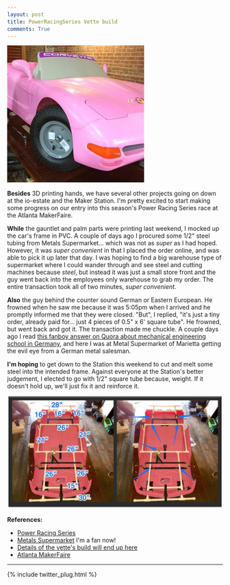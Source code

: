 ```yaml
---
layout: post
title: PowerRacingSeries Vette build
comments: True
---
```


![Vette](https://github.com/tanju-b/tanju-b.github.io/blob/master/_posts/Images/Vette-02.jpg?raw=true "Vette")


**Besides** 3D printing hands, we have several other projects going on down at the io-estate and the Maker Station.  I'm pretty excited to start making some progress on our entry into this season's Power Racing Series race at the Atlanta MakerFaire.

**While** the gauntlet and palm parts were printing last weekend, I mocked up the car's frame in PVC.  A couple of days ago I procured some 1/2" steel tubing from Metals Supermarket... which was not as *super* as I had hoped.  However, it was *super convenient* in that I placed the order online, and was able to pick it up later that day.  I was hoping to find a big warehouse type of supermarket where I could wander through and see steel and cutting machines because *steel*, but instead it was just a small store front and the guy went back into the employees only warehouse to grab my order.  The entire transaction took all of two minutes, *super convenient*.   

**Also** the guy behind the counter sound German or Eastern European.  He frowned when he saw me because it was 5:05pm when I arrived and he promptly informed me that they were closed.  "But", I replied, "it's just a tiny order, already paid for... just 4 pieces of 0.5" x 6' square tube".  He frowned, but went back and got it.
The transaction made me chuckle.  A couple days ago I read [this fanboy answer on Quora about mechanical engineering school in Germany](http://qr.ae/d9LWc), and here I was at Metal Supermarket of Marietta getting the evil eye from a German metal salesman.

**I'm hoping** to get down to the Station this weekend to cut and melt some steel into the intended frame.
Against everyone at the Station's better judgement, I elected to go with 1/2" square tube because, weight.  If it doesn't hold up, we'll just fix it and reinforce it.

![Vette Frame Mockup](https://github.com/tanju-b/tanju-b.github.io/blob/master/_posts/Images/frame-mockup.png?raw=true "Vette Frame Mockup")

**References:**

* [Power Racing Series](http://www.powerracingseries.org/)
* [Metals Supermarket](http://metalsupermarkets.com/) I'm a fan now!
* [Details of the vette's build will end up here](http://wiki.themakerstation.com/Barbie_Maker_Corvette)
* [Atlanta MakerFaire](http://makerfaireatl.com/)

***
{% include twitter_plug.html %}